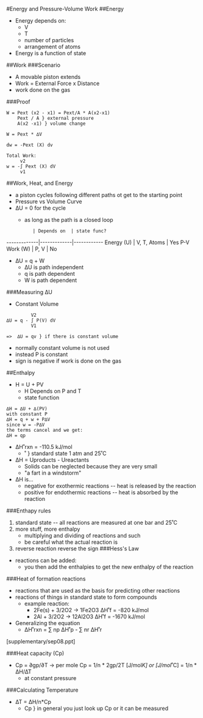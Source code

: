 #Energy and Pressure-Volume Work
##Energy
+ Energy depends on:
    + V
    + T
    + number of particles
    + arrangement of atoms
+ Energy is a function of state

##Work
###Scenario
+ A movable piston extends
+ Work = External Force x Distance
+ work done on the gas

###Proof
```
W = Pext (x2 - x1) = Pext/A * A(x2-x1)
    Pext / A } external pressure
    A(x2 -x1) } volume change

W = Pext * ∆V

dw = -Pext (X) dv

Total Work:
     v2
w = -∫ Pext (X) dV
     v1
```

##Work, Heat, and Energy
+ a piston cycles following different paths ot get to the starting point
+ Pressure vs Volume Curve
+ ∆U = 0 for the cycle
    + as long as the path is a closed loop

             | Depends on  | state func? 
-------------|-------------|------------
Energy (U)   | V, T, Atoms | Yes
P-V Work (W) | P, V        | No

+ ∆U = q + W
    + ∆U is path independent
    + q is path dependent
    + W is path dependent

###Measuring ∆U
+ Constant Volume
```
         V2
∆U = q - ∫ P(V) dV 
         V1

=>  ∆U = qv } if there is constant volume
```
+ normally constant volume is not used
+ instead P is constant
+ sign is negative if work is done on the gas

##Enthalpy
+ H = U + PV
    + H Depends on P and T
    + state function
```
∆H = ∆U + ∆(PV)
with constant P
∆H = q + w + P∆V
since w = -P∆V
the terms cancel and we get:
∆H = qp
```
+ ∆H˚rxn = -110.5 kJ/mol
    + ˚ } standard state 1 atm and 25˚C
+ ∆H = Uproducts - Ureactants
    + Solids can be neglected because they are very small
    + "a fart in a windstorm"
+ ∆H is...
    + negative for exothermic reactions -- heat is released by the reaction
    + positive for endothermic reactions -- heat is absorbed by the reaction

###Enthapy rules 
1. standard state -- all reactions are measured at one bar and 25˚C
2. more stuff, more enthalpy
    + multiplying and dividing of reactions and such
    + be careful what the actual reaction is
3. reverse reaction reverse the sign
###Hess's Law
+ reactions can be added:
    + you then add the enthalpies to get the new enthalpy of the reaction

###Heat of formation reactions
+ reactions that are used as the basis for predicting other reactions
+ reactions of things in standard state to form compounds
    + example reaction: 
        + 2Fe(s) + 3/2O2 -> 1Fe2O3 ∆H˚f = -820 kJ/mol
        + 2Al + 3/2O2 -> 12Al2O3 ∆H˚f = -1670 kJ/mol
+ Generalizing the equation
    + ∆H˚rxn = ∑ np ∆H˚p - ∑ nr ∆H˚r

[supplementary/sep08.ppt]

###Heat capacity (Cp)
+ Cp = ∂gp/∂T -> per mole Cp = 1/n * 2gp/2T [J/mol*K] or [J/mol*˚C] = 1/n * ∆H/∆T
    + at constant pressure

###Calculating Temperature
+ ∆T = ∆H/n*Cp
    + Cp } in general you just look up Cp or it can be measured

